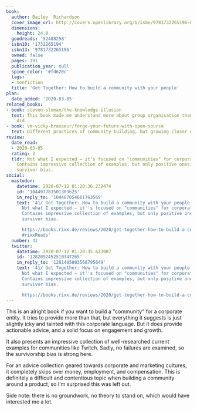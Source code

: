 ```yaml
---
book:
  author: Bailey  Richardson
  cover_image_url: http://covers.openlibrary.org/b/isbn/9781732265196-L.jpg
  dimensions:
    height: 24.0
  goodreads: '52488258'
  isbn10: '1732265194'
  isbn13: '9781732265196'
  owned: false
  pages: 191
  publication_year: null
  spine_color: '#fd620c'
  tags:
  - nonfiction
  title: 'Get Together: How to build a community with your people'
plan:
  date_added: '2020-03-05'
related_books:
- book: steven-sloman/the-knowledge-illusion
  text: This book made me understand more about group organisation than Get Together
    did.
- book: vm-vicky-brasseur/forge-your-future-with-open-source
  text: Different practices of community-building, but growing closer each year.
review:
  date_read:
  - 2020-03-05
  rating: 2
  tldr: Not what I expected – it's focused on "communities" for corporate entities.
    Contains impressive collection of examples, but only positive ones, so yay for
    survivor bias.
social:
  mastodon:
    datetime: 2020-07-12 01:20:36.232474
    id: '104497783501303625'
    in_reply_to: '104487054601763569'
    text: '41/ Get Together: How to build a community with your people by Bailey  Richardson.
      Not what I expected – it''s focused on "communities" for corporate entities.
      Contains impressive collection of examples, but only positive ones, so yay for
      survivor bias.

      https://books.rixx.de/reviews/2020/get-together-how-to-build-a-community-with-your-people/
      #rixxReads'
  number: 41
  twitter:
    datetime: 2020-07-12 01:20:35.623007
    id: '1282092452510347265'
    in_reply_to: '1281405803568795649'
    text: '41/ Get Together: How to build a community with your people by Bailey  Richardson.
      Not what I expected – it''s focused on "communities" for corporate entities.
      Contains impressive collection of examples, but only positive ones, so yay for
      survivor bias.

      https://books.rixx.de/reviews/2020/get-together-how-to-build-a-community-with-your-people/'
---
```


This is an alright book if you want to build a "community" for a corporate entity. It tries to provide more than that, but everything it suggests is just slightly icky and tainted with this corporate language. But it does provide actionable advice, and a solid focus on engagement and growth.

It also presents an impressive collection of well-researched current examples for communities like Twitch. Sadly, no failures are examined, so the survivorship bias is strong here.

For an advice collection geared towards corporate and marketing cultures, it completely skips over money, employment, and compensation. This is definitely a difficult and contentious topic when building a community around a product, so I'm surprised this was left out.

Side note: there is no groundwork, no theory to stand on, which would have interested me a lot.
